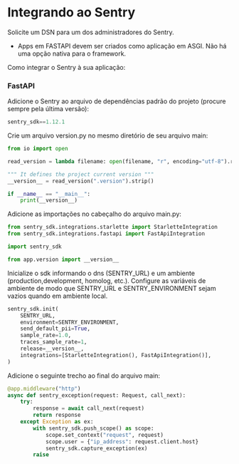 # Integrando ao Sentry

Solicite um DSN para um dos administradores do Sentry. 
- Apps em FASTAPI devem ser criados como aplicação em ASGI. Não há uma opção nativa para o framework.

Como integrar o Sentry à sua aplicação:

### FastAPI

Adicione o Sentry ao arquivo de dependências padrão do projeto (procure sempre pela última versão):
```python
sentry_sdk==1.12.1
```

Crie um arquivo version.py no mesmo diretório de seu arquivo main:
```python
from io import open

read_version = lambda filename: open(filename, "r", encoding="utf-8").read()

""" It defines the project current version """
__version__ = read_version(".version").strip()

if __name__ == "__main__":
    print(__version__)

```

Adicione as importações no cabeçalho do arquivo main.py:
```python
from sentry_sdk.integrations.starlette import StarletteIntegration
from sentry_sdk.integrations.fastapi import FastApiIntegration

import sentry_sdk

from app.version import __version__

```

Inicialize o sdk informando o dns (SENTRY_URL) e um ambiente (production,development, homolog, etc.). 
Configure as variáveis de ambiente de modo que SENTRY_URL e SENTRY_ENVIRONMENT sejam vazios quando em ambiente local.

```python
sentry_sdk.init(
    SENTRY_URL,
    environment=SENTRY_ENVIRONMENT,
    send_default_pii=True,
    sample_rate=1.0,
    traces_sample_rate=1,
    release=__version__,
    integrations=[StarletteIntegration(), FastApiIntegration()],
)
```

Adicione o seguinte trecho ao final do arquivo main:
```python
@app.middleware("http")
async def sentry_exception(request: Request, call_next):
    try:
        response = await call_next(request)
        return response
    except Exception as ex:
        with sentry_sdk.push_scope() as scope:
            scope.set_context("request", request)
            scope.user = {"ip_address": request.client.host}
            sentry_sdk.capture_exception(ex)
        raise
```
